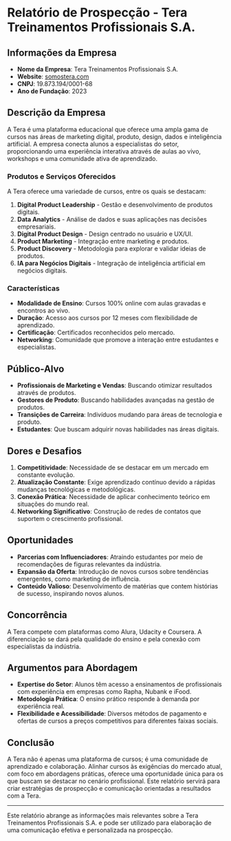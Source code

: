 # Relatório de Prospecção - Tera Treinamentos Profissionais S.A.

## Informações da Empresa
- **Nome da Empresa**: Tera Treinamentos Profissionais S.A.
- **Website**: [somostera.com](https://somostera.com)
- **CNPJ**: 19.873.194/0001-68
- **Ano de Fundação**: 2023

## Descrição da Empresa
A Tera é uma plataforma educacional que oferece uma ampla gama de cursos nas áreas de marketing digital, produto, design, dados e inteligência artificial. A empresa conecta alunos a especialistas do setor, proporcionando uma experiência interativa através de aulas ao vivo, workshops e uma comunidade ativa de aprendizado.

### Produtos e Serviços Oferecidos
A Tera oferece uma variedade de cursos, entre os quais se destacam:
1. **Digital Product Leadership** - Gestão e desenvolvimento de produtos digitais.
2. **Data Analytics** - Análise de dados e suas aplicações nas decisões empresariais.
3. **Digital Product Design** - Design centrado no usuário e UX/UI.
4. **Product Marketing** - Integração entre marketing e produtos.
5. **Product Discovery** - Metodologia para explorar e validar ideias de produtos.
6. **IA para Negócios Digitais** - Integração de inteligência artificial em negócios digitais.

### Características
- **Modalidade de Ensino**: Cursos 100% online com aulas gravadas e encontros ao vivo.
- **Duração**: Acesso aos cursos por 12 meses com flexibilidade de aprendizado.
- **Certificação**: Certificados reconhecidos pelo mercado.
- **Networking**: Comunidade que promove a interação entre estudantes e especialistas.

## Público-Alvo
- **Profissionais de Marketing e Vendas**: Buscando otimizar resultados através de produtos.
- **Gestores de Produto**: Buscando habilidades avançadas na gestão de produtos.
- **Transições de Carreira**: Indivíduos mudando para áreas de tecnologia e produto.
- **Estudantes**: Que buscam adquirir novas habilidades nas áreas digitais.

## Dores e Desafios
1. **Competitividade**: Necessidade de se destacar em um mercado em constante evolução.
2. **Atualização Constante**: Exige aprendizado contínuo devido a rápidas mudanças tecnológicas e metodológicas.
3. **Conexão Prática**: Necessidade de aplicar conhecimento teórico em situações do mundo real.
4. **Networking Significativo**: Construção de redes de contatos que suportem o crescimento profissional.

## Oportunidades
- **Parcerias com Influenciadores**: Atraindo estudantes por meio de recomendações de figuras relevantes da indústria.
- **Expansão da Oferta**: Introdução de novos cursos sobre tendências emergentes, como marketing de influência.
- **Conteúdo Valioso**: Desenvolvimento de matérias que contem histórias de sucesso, inspirando novos alunos.

## Concorrência
A Tera compete com plataformas como Alura, Udacity e Coursera. A diferenciação se dará pela qualidade do ensino e pela conexão com especialistas da indústria.

## Argumentos para Abordagem
- **Expertise do Setor**: Alunos têm acesso a ensinamentos de profissionais com experiência em empresas como Rapha, Nubank e iFood.
- **Metodologia Prática**: O ensino prático responde à demanda por experiência real.
- **Flexibilidade e Acessibilidade**: Diversos métodos de pagamento e ofertas de cursos a preços competitivos para diferentes faixas sociais.

## Conclusão
A Tera não é apenas uma plataforma de cursos; é uma comunidade de aprendizado e colaboração. Alinhar cursos às exigências do mercado atual, com foco em abordagens práticas, oferece uma oportunidade única para os que buscam se destacar no cenário profissional. Este relatório servirá para criar estratégias de prospecção e comunicação orientadas a resultados com a Tera. 

---

Este relatório abrange as informações mais relevantes sobre a Tera Treinamentos Profissionais S.A. e pode ser utilizado para elaboração de uma comunicação efetiva e personalizada na prospecção.